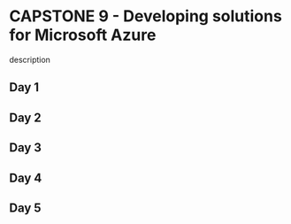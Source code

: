 # CAPSTONE 9 - Developing solutions for Microsoft Azure

description


## Day 1


## Day 2


## Day 3


## Day 4


## Day 5
